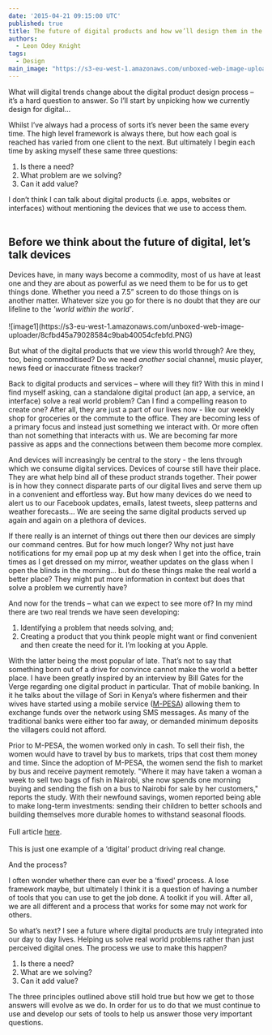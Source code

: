 ```yaml
---
date: '2015-04-21 09:15:00 UTC'
published: true
title: The future of digital products and how we’ll design them in the future
authors:
  - Leon Odey Knight
tags:
  - Design
main_image: "https://s3-eu-west-1.amazonaws.com/unboxed-web-image-uploader/939f66ae8f813cc8d7c7bc621b1f0fee.PNG"
---
```


What will digital trends change about the digital product design process – it’s a hard question to answer. So I’ll start by unpicking how we currently design for digital…<br/>

Whilst I’ve always had a process of sorts it’s never been the same every time. The high level framework is always there, but how each goal is reached has varied from one client to the next. But ultimately I begin each time by asking myself these same three questions:<br/>

1. Is there a need?
2. What problem are we solving?
3. Can it add value?

I don’t think I can talk about digital products (i.e. apps, websites or interfaces) without mentioning the devices that we use to access them.<br/>
<br/>

<h2>Before we think about the future of digital, let’s talk devices</h2>
Devices have, in many ways become a commodity, most of us have at least one and they are about as powerful as we need them to be for us to get things done. Whether you need a 7.5” screen to do those things on is another matter. Whatever size you go for there is no doubt that they are our lifeline to the <i>'world within the world’</i>.<br/>
<br/>
![image1](https://s3-eu-west-1.amazonaws.com/unboxed-web-image-uploader/8cfbd45a79028584c9bab40054cfebfd.PNG)<br/>

But what of the digital products that we view this world through? Are they, too, being commoditised? Do we need <i>another</i> social channel, music player, news feed or inaccurate fitness tracker?<br/>

Back to digital products and services – where will they fit?
With this in mind I find myself asking, can a standalone digital product (an app, a service, an interface) solve a real world problem? Can I find a compelling reason to create one? After all, they are just a part of our lives now - like our weekly shop for groceries or the commute to the office. They are becoming less of a primary focus and instead just something we interact with. Or more often than not something that interacts with us. We are becoming far more passive as apps and the connections between them become more complex.<br/>

And devices will increasingly be central to the story - the lens through which we consume digital services. Devices of course still have their place. They are what help bind all of these product strands together. Their power is in how they connect disparate parts of our digital lives and serve them up in a convenient and effortless way. But how many devices do we need to alert us to our Facebook updates, emails, latest tweets, sleep patterns and weather forecasts… We are seeing the same digital products served up again and again on a plethora of devices.<br/>

If there really is an internet of things out there then our devices are simply our command centres. But for how much longer? Why not just have notifications for my email pop up at my desk when I get into the office, train times as I get dressed on my mirror, weather updates on the glass when I open the blinds in the morning… but do these things make the real world a better place? They might put more information in context but does that solve a problem we currently have?<br/>

And now for the trends – what can we expect to see more of?
In my mind there are two real trends we have seen developing:<br/>

1. Identifying a problem that needs solving, and;
2. Creating a product that you think people might want or find convenient and then create the need for it. I’m looking at you Apple.

With the latter being the most popular of late. That’s not to say that something born out of a drive for convince cannot make the world a better place. I have been greatly inspired by an interview by Bill Gates for the Verge regarding one digital product in particular. That of mobile banking. In it he talks about the village of Sori in Kenya’s where fishermen and their wives have started using a mobile service ([M-PESA](https://www.mpesa.in/portal/customer/AboutMpesa.jsp)) allowing them to exchange funds over the network using SMS messages.  As many of the traditional banks were either too far away, or demanded minimum deposits the villagers could not afford.<br/>

Prior to M-PESA, the women worked only in cash. To sell their fish, the women would have to travel by bus to markets, trips that cost them money and time. Since the adoption of M-PESA, the women send the fish to market by bus and receive payment remotely. "Where it may have taken a woman a week to sell two bags of fish in Nairobi, she now spends one morning buying and sending the fish on a bus to Nairobi for sale by her customers," reports the study. With their newfound savings, women reported being able to make long-term investments: sending their children to better schools and building themselves more durable homes to withstand seasonal floods.<br/>
<br/>
Full article [here](http://www.theverge.com/2015/2/4/7966043/bill-gates-future-of-banking-and-mobile-money).<br/>
<br/>
This is just one example of a ‘digital’ product driving real change.<br/>

And the process?

I often wonder whether there can ever be a ‘fixed' process. A lose framework maybe, but ultimately I think it is a question of having a number of tools that you can use to get the job done. A toolkit if you will. After all, we are all different and a process that works for some may not work for others.<br/>

So what’s next? I see a future where digital products are truly integrated into our day to day lives. Helping us solve real world problems rather than just perceived digital ones. The process we use to make this happen?<br/>

1. Is there a need?
2. What are we solving?
3. Can it add value?

The three principles outlined above still hold true but how we get to those answers will evolve as we do. In order for us to do that we must continue to use and develop our sets of tools to help us answer those very important questions.
